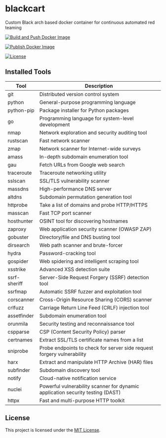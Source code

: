 # blackcart
Custom Black arch based docker container for continuous automated red teaming

[![Build and Push Docker Image](https://github.com/erdemozgen/blackcart/actions/workflows/build-and-push.yml/badge.svg)](https://github.com/erdemozgen/blackcart/actions/workflows/build-and-push.yml)

[![Publish Docker Image](https://github.com/ErdemOzgen/blackcart/actions/workflows/docker-image.yml/badge.svg)](https://github.com/ErdemOzgen/blackcart/actions/workflows/docker-image.yml)

[![License](http://img.shields.io/:license-mit-blue.svg)](http://doge.mit-license.org)

## Installed Tools


| Tool            | Description                                       |
| --------------- | ------------------------------------------------- |
| git             | Distributed version control system               |
| python          | General-purpose programming language             |
| python-pip      | Package installer for Python packages            |
| go              | Programming language for system-level development|
| nmap            | Network exploration and security auditing tool   |
| rustscan        | Fast network scanner                              |
| zmap            | Network scanner for Internet-wide surveys        |
| amass           | In-depth subdomain enumeration tool              |
| gau             | Fetch URLs from Google web search                |
| traceroute      | Traceroute networking utility                     |
| sslscan         | SSL/TLS vulnerability scanner                     |
| massdns         | High-performance DNS server                       |
| altdns          | Subdomain permutation generation tool            |
| httprobe        | Take a list of domains and probe HTTP/HTTPS      |
| masscan         | Fast TCP port scanner                             |
| hosthunter      | OSINT tool for discovering hostnames             |
| zaproxy         | Web application security scanner (OWASP ZAP)     |
| gobuster        | Directory/file and DNS busting tool              |
| dirsearch       | Web path scanner and brute-forcer                |
| hydra           | Password-cracking tool                            |
| gospider        | Web spidering and intelligent scraping tool      |
| xsstrike        | Advanced XSS detection suite                      |
| ssrf-sheriff    | Server-Side Request Forgery (SSRF) detection tool|
| ssrfmap         | Automatic SSRF fuzzer and exploitation tool      |
| corscanner      | Cross-Origin Resource Sharing (CORS) scanner     |
| crlfuzz         | Carriage Return Line Feed (CRLF) injection tool  |
| assetfinder     | Subdomain enumeration tool                        |
| orunmila        | Security testing and reconnaissance tool         |
| cspparse        | CSP (Content Security Policy) parser             |
| certnames       | Extract SSL/TLS certificate names from a list    |
| sniprobe        | Probe endpoints to check for server side request forgery vulnerability|
| harx            | Extract and manipulate HTTP Archive (HAR) files  |
| subfinder       | Subdomain discovery tool                          |
| notify          | Cloud-native notification service                |
| nuclei          | Powerful vulnerability scanner for dynamic application security testing (DAST)|
| httpx           | Fast and multi-purpose HTTP toolkit              |

## License

This project is licensed under the [MIT License](LICENSE).
